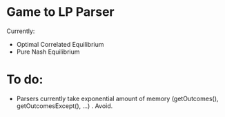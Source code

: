# Game to LP Parser

Currently:
  - Optimal Correlated Equilibrium
  - Pure Nash Equilibrium
  
# To do:

- Parsers currently take exponential amount of memory (getOutcomes(), getOutcomesExcept(), ...) . Avoid.

